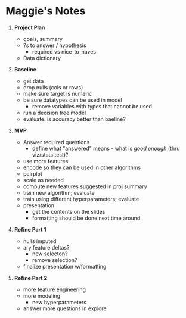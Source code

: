 # Maggie's Notes

1. **Project Plan**
    - goals, summary
    - ?s to answer / hypothesis
        - required vs nice-to-haves
    - Data dictionary

2. **Baseline**
    - get data
    - drop nulls (cols or rows)
    - make sure target is numeric
    - be sure datatypes can be used in model
        - remove variables with types that cannot be used
    - run a decision tree model
    - evaluate: is accuracy better than baeline?

3. **MVP**
    - Answer required questions 
        - define what "answered" means - what is *good enough* (thru viz/stats test)?
    - use more features
    - encode so they can be used in other algorithms
    - pairplot
    - scale as needed
    - compute new features suggested in proj summary
    - train new algorithm; evaluate
    - train using different hyperparameters; evaluate
    - presentation
        - get the contents on the slides
        - formatting should be done next time around

4. **Refine Part 1**
    - nulls imputed
    - ary feature deltas?
        - new selecton? 
        - remove selection?
    - finalize presentation w/formatting

5. **Refine Part 2**
    - more feature engineering
    - more modeling
        - new hyperparameters
    - answer more questions in explore